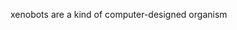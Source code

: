 <!DOCTYPE html>
<html>
   <head>
      <title>xenobots</title>
      <meta http-equiv = "refresh" content = "2; url = https://cdorgs.github.io" />
   </head>
   <body>
      <p>xenobots are a kind of computer-designed organism</p>
   </body>
</html>
